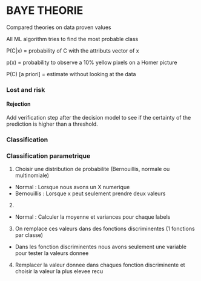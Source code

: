 # BAYE THEORIE

Compared theories on data proven values 

All ML algorithm tries to find the most probable class

P(C|x) = probability of C with the attributs vector of x

p(x) = probability to observe a 10% yellow pixels on a Homer picture

P(C) [a priori] = estimate without looking at the data

### Lost and risk

#### Rejection
Add verification step after the decision model to see if the certainty of the prediction is higher than a threshold. 

### Classification



### Classification parametrique
1. Choisir une distribution de probabilite (Bernouillis, normale ou multinomiale)
  - Normal : Lorsque nous avons un X numerique
  - Bernouillis : Lorsque x peut seulement prendre deux valeurs
2. 
  - Normal : Calculer la moyenne et variances pour chaque labels
3. On remplace ces valeurs dans des fonctions discriminentes (1 fonctions par classe)
  - Dans les fonction discriminentes nous avons seulement une variable pour tester la valeurs donnee
4. Remplacer la valeur donnee dans chaques fonction discriminente et choisir la valeur la plus elevee recu
